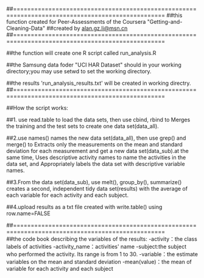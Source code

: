 ##=================================================================================================
##this function created for  Peer-Assessments of the Coursera "Getting-and-Cleaning-Data"
##created by alan.gz.li@msn.cn
##=================================================================================================

##the function will create one R script called run_analysis.R

##the Samsung data foder "UCI HAR Dataset" should in your working directory;you may use setwd to set the working directory.

##the results 'run_analysis_results.txt' will be created in working directry.
##=================================================================================================

##How the script works:

##1. use read.table to load the data sets, then use cbind, rbind to Merges the training and the test sets to create one data set(data_all).

##2.use names() names the new data set(data_all), then use grep() and merge() to Extracts only the measurements on the mean and standard deviation for each measurement and get a new data set(data_sub).at the same time, Uses descriptive activity names to name the activities in the data set, and Appropriately labels the data set with descriptive variable names. 
        
##3.From the data set(data_sub), use melt(), group_by(), summarize() creates a second, independent tidy data set(results) with the average of each variable for each activity and each subject. 

##4.upload results as a txt file created with write.table() using row.name=FALSE

##=================================================================================================        
##the code book describing the variables of the results: 
-activity：the class labels of activities 
-activity_name：activities' name
-subject:the subject who performed the activity. Its range is from 1 to 30. 
-variable：the estimate variables on the mean and standard deviation 
-mean(value)：the mean of variable for each activity and each subject
